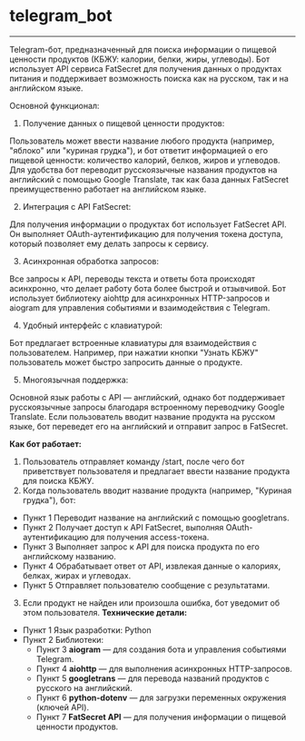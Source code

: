 # telegram_bot
***
Telegram-бот, предназначенный для поиска информации о пищевой ценности продуктов (КБЖУ: калории, белки, жиры, углеводы). Бот использует API сервиса FatSecret для получения данных о продуктах питания и поддерживает возможность поиска как на русском, так и на английском языке.

 Основной функционал:

 1. Получение данных о пищевой ценности продуктов:

Пользователь может ввести название любого продукта (например, "яблоко" или "куриная грудка"), и бот ответит информацией о его пищевой ценности: количество калорий, белков, жиров и углеводов.
Для удобства бот переводит русскоязычные названия продуктов на английский с помощью Google Translate, так как база данных FatSecret преимущественно работает на английском языке.

 2. Интеграция с API FatSecret:

Для получения информации о продуктах бот использует FatSecret API. Он выполняет OAuth-аутентификацию для получения токена доступа, который позволяет ему делать запросы к сервису.

 3. Асинхронная обработка запросов:

Все запросы к API, переводы текста и ответы бота происходят асинхронно, что делает работу бота более быстрой и отзывчивой. Бот использует библиотеку aiohttp для асинхронных HTTP-запросов и aiogram для управления событиями и взаимодействия с Telegram.

 4. Удобный интерфейс с клавиатурой:

Бот предлагает встроенные клавиатуры для взаимодействия с пользователем. Например, при нажатии кнопки "Узнать КБЖУ" пользователь может быстро запросить данные о продукте.

 5. Многоязычная поддержка:

Основной язык работы с API — английский, однако бот поддерживает русскоязычные запросы благодаря встроенному переводчику Google Translate. Если пользователь вводит название продукта на русском языке, бот переведет его на английский и отправит запрос в FatSecret.

 **Как бот работает:**

1. Пользователь отправляет команду /start, после чего бот приветствует пользователя и предлагает ввести название продукта для поиска КБЖУ.
2. Когда пользователь вводит название продукта (например, "Куриная грудка"), бот:
  * Пункт 1 Переводит название на английский с помощью googletrans.
  * Пункт 2 Получает доступ к API FatSecret, выполняя OAuth-аутентификацию для получения access-токена.
  * Пункт 3 Выполняет запрос к API для поиска продукта по его английскому названию.
  * Пункт 4 Обрабатывает ответ от API, извлекая данные о калориях, белках, жирах и углеводах.
  * Пункт 5 Отправляет пользователю сообщение с результатами.
3. Если продукт не найден или произошла ошибка, бот уведомит об этом пользователя.
 **Технические детали:**

* Пункт 1 Язык разработки: Python
* Пункт 2 Библиотеки:
  * Пункт 3 **aiogram** — для создания бота и управления событиями Telegram.
  * Пункт 4 **aiohttp** — для выполнения асинхронных HTTP-запросов.
  * Пункт 5 **googletrans** — для перевода названий продуктов с русского на английский.
  * Пункт 6 **python-dotenv** — для загрузки переменных окружения (ключей API).
  * Пункт 7 **FatSecret API** — для получения информации о пищевой ценности продуктов.
